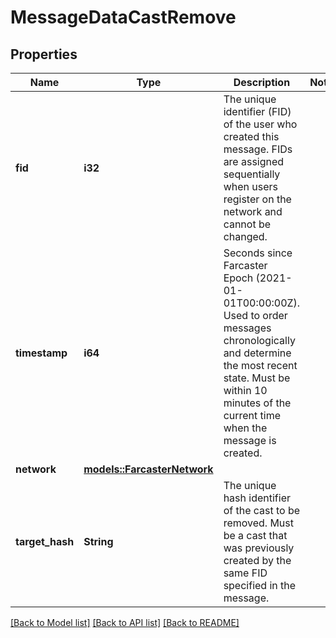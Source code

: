 # MessageDataCastRemove

## Properties

Name | Type | Description | Notes
------------ | ------------- | ------------- | -------------
**fid** | **i32** | The unique identifier (FID) of the user who created this message. FIDs are assigned sequentially when users register on the network and cannot be changed. | 
**timestamp** | **i64** | Seconds since Farcaster Epoch (2021-01-01T00:00:00Z). Used to order messages chronologically and determine the most recent state. Must be within 10 minutes of the current time when the message is created. | 
**network** | [**models::FarcasterNetwork**](FarcasterNetwork.md) |  | 
**target_hash** | **String** | The unique hash identifier of the cast to be removed. Must be a cast that was previously created by the same FID specified in the message. | 

[[Back to Model list]](../README.md#documentation-for-models) [[Back to API list]](../README.md#documentation-for-api-endpoints) [[Back to README]](../README.md)


